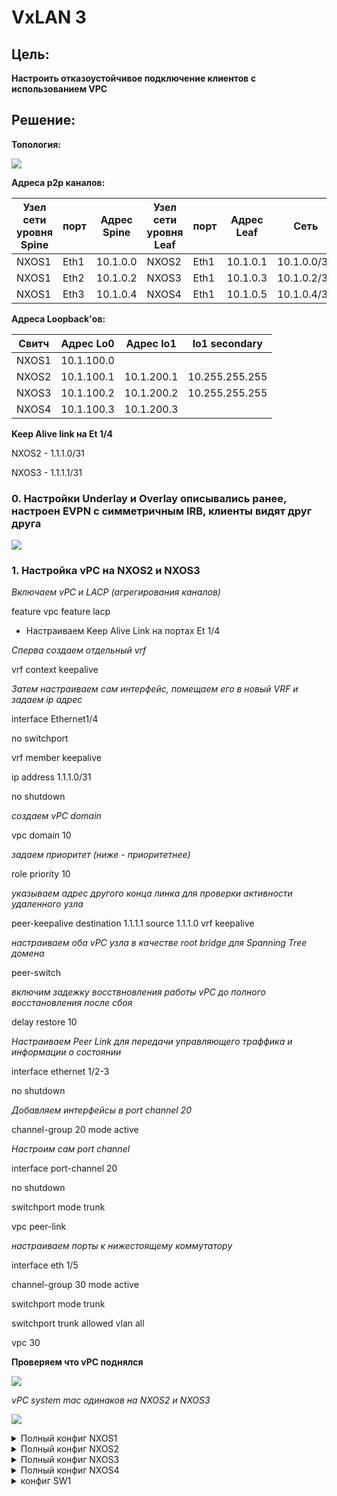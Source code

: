 # VxLAN 3

## Цель:

**Настроить отказоустойчивое подключение клиентов с использованием VPC**


## Решение:

**Топология:**

![](images/lab7.jpg)


**Адреса p2p каналов:**

|  Узел сети уровня Spine | порт| Адрес Spine  | Узел сети уровня Leaf | порт | Адрес Leaf     | Сеть           |
|---------|---|-------------|-----------|------|---|----------------|
| NXOS1 | Eth1   | 10.1.0.0  | NXOS2 |Eth1    | 10.1.0.1 | 10.1.0.0/31  |
| NXOS1 | Eth2   | 10.1.0.2  | NXOS3 |Eth1    | 10.1.0.3 | 10.1.0.2/31  |
| NXOS1 | Eth3   | 10.1.0.4  | NXOS4 |Eth1    | 10.1.0.5 | 10.1.0.4/31  |


**Адреса Loopback'ов:**

| Свитч  | Адрес Lo0  | Адрес lo1 | lo1 secondary|
|--------|------------|-----------|--------------|
| NXOS1 | 10.1.100.0 |             |   
| NXOS2  | 10.1.100.1 | 10.1.200.1  | 10.255.255.255
| NXOS3  | 10.1.100.2 | 10.1.200.2  | 10.255.255.255
| NXOS4  | 10.1.100.3 | 10.1.200.3  |

**Keep Alive link на Et 1/4**

NXOS2 - 1.1.1.0/31

NXOS3 - 1.1.1.1/31

### 0. Настройки Underlay и Overlay описывались ранее, настроен EVPN с симметричным IRB, клиенты видят друг друга

![](images/ping.jpg)

### 1. Настройка vPC на NXOS2 и NXOS3

*Включаем vPC и LACP (агрегирования каналов)*

feature vpc
feature lacp

* Настраиваем Keep Alive Link на портах Et 1/4

*Сперва создаем отдельный vrf*

vrf context keepalive

*Затем настраиваем сам интерфейс, помещаем его в новый VRF и задаем ip адрес*

interface Ethernet1/4

  no switchport

  vrf member keepalive

  ip address 1.1.1.0/31

  no shutdown

*создаем vPC domain*

vpc domain 10

*задаем приоритет (ниже - приоритетнее)*

role priority 10

*указываем адрес другого конца линка для проверки активности удаленного узла*

peer-keepalive destination 1.1.1.1 source 1.1.1.0 vrf keepalive

*настраиваем оба vPC узла в качестве root bridge для Spanning Tree домена*

peer-switch

*включим задежку восствновления работы vPC до полного восстановления после сбоя*

delay restore 10

*Настраиваем Peer Link для передачи управляющего траффика и информации о состоянии*

interface ethernet 1/2-3

no shutdown

*Добавляем интерфейсы в port channel 20*

channel-group 20 mode active

*Настроим сам port channel*

interface port-channel 20

no shutdown

switchport mode trunk

vpc peer-link

*настраиваем порты к нижестоящему коммутатору*

interface eth 1/5

channel-group 30 mode active

switchport mode trunk

switchport trunk allowed vlan all

vpc 30

**Проверяем что vPC поднялся**

![](images/shvpc.jpg)

*vPC system mac одинаков на NXOS2 и NXOS3*

![](images/vpcrole.jpg)







<details>
<summary>Полный конфиг NXOS1</summary>
<pre><code>
NXOS1# sh run

!Command: show running-config
!No configuration change since last restart
!Time: Tue Aug 22 15:33:44 2023

version 9.2(2) Bios:version
hostname NXOS1
vdc NXOS1 id 1
  limit-resource vlan minimum 16 maximum 4094
  limit-resource vrf minimum 2 maximum 4096
  limit-resource port-channel minimum 0 maximum 511
  limit-resource u4route-mem minimum 248 maximum 248
  limit-resource u6route-mem minimum 96 maximum 96
  limit-resource m4route-mem minimum 58 maximum 58
  limit-resource m6route-mem minimum 8 maximum 8

nv overlay evpn
feature ospf
feature bgp
feature fabric forwarding
feature interface-vlan
feature vn-segment-vlan-based
feature nv overlay

no password strength-check
username admin password 5 $5$PNLCMB$X.ZaJuYyDzkqTruc7Q2LPkkVdwIE.fcwGclMKPiwpA5
 role network-admin
ip domain-lookup
copp profile strict
snmp-server user admin network-admin auth md5 0x60fb4ae284b0f0f0511c95429ee54d0b
 priv 0x60fb4ae284b0f0f0511c95429ee54d0b localizedkey

vlan 1

route-map RM-LOOPBACK permit 10
  match interface loopback0
route-map RM-NHU permit 10
  set ip next-hop unchanged
vrf context management


interface Vlan1

interface mgmt0
  vrf member management

interface loopback0
  ip address 10.1.100.0/32
cli alias name wr copy running-config startup-config
line console
line vty
boot nxos bootflash:/nxos.9.2.2.bin
router bgp 65000
  router-id 10.1.100.0
  address-family ipv4 unicast
    redistribute direct route-map RM-LOOPBACK
  address-family l2vpn evpn
    retain route-target all
  neighbor 10.1.0.1
    remote-as 65001
    address-family ipv4 unicast
  neighbor 10.1.0.3
    remote-as 65002
    address-family ipv4 unicast
  neighbor 10.1.0.5
    remote-as 65003
    address-family ipv4 unicast
  neighbor 10.1.100.1
    remote-as 65001
    update-source loopback0
    ebgp-multihop 2
    address-family l2vpn evpn
      send-community
      send-community extended
      route-map RM-NHU out
  neighbor 10.1.100.2
    remote-as 65002
    update-source loopback0
    ebgp-multihop 2
    address-family l2vpn evpn
      send-community
      send-community extended
      route-map RM-NHU out
  neighbor 10.1.100.3
    remote-as 65003
    update-source loopback0
    ebgp-multihop 2
    address-family l2vpn evpn
      send-community
      send-community extended
      route-map RM-NHU out
</code></pre>
</details>

<details>
<summary>Полный конфиг NXOS2</summary>
<pre><code>
!Command: show running-config
!Running configuration last done at: Tue Aug 22 14:16:26 2023
!Time: Tue Aug 22 15:25:26 2023

version 9.2(2) Bios:version
hostname NXOS2
vdc NXOS2 id 1
  limit-resource vlan minimum 16 maximum 4094
  limit-resource vrf minimum 2 maximum 4096
  limit-resource port-channel minimum 0 maximum 511
  limit-resource u4route-mem minimum 248 maximum 248
  limit-resource u6route-mem minimum 96 maximum 96
  limit-resource m4route-mem minimum 58 maximum 58
  limit-resource m6route-mem minimum 8 maximum 8

cfs eth distribute
nv overlay evpn
feature bgp
feature fabric forwarding
feature interface-vlan
feature vn-segment-vlan-based
feature lacp
feature vpc
feature nv overlay

no password strength-check
username admin password 5 $5$LHAMPH$rNQAduW1QDzn3XDWebw2vZMuKzsEpaQXrohCBqCngp4
 role network-admin
ip domain-lookup
copp profile strict
snmp-server user admin network-admin auth md5 0x842513228c8296cb56d32aa77c5c91ed
 priv 0x842513228c8296cb56d32aa77c5c91ed localizedkey
rmon event 1 description FATAL(1) owner PMON@FATAL
rmon event 2 description CRITICAL(2) owner PMON@CRITICAL
rmon event 3 description ERROR(3) owner PMON@ERROR
rmon event 4 description WARNING(4) owner PMON@WARNING
rmon event 5 description INFORMATION(5) owner PMON@INFO

fabric forwarding anycast-gateway-mac 0000.0000.0001
vlan 1,10,20,100
vlan 10
  vn-segment 10010
vlan 20
  vn-segment 10020
vlan 100
  vn-segment 10100

route-map RM-LOOPBACK permit 10
  match interface loopback0 loopback1
vrf context TEST
  vni 10100
  rd 10.1.100.1:100
  address-family ipv4 unicast
    route-target import 100:100
    route-target import 100:100 evpn
    route-target export 100:100
    route-target export 100:100 evpn
vrf context keepalive
vrf context management
vpc domain 10
  peer-switch
  role priority 10
  peer-keepalive destination 1.1.1.1 source 1.1.1.0 vrf keepalive
  delay restore 10


interface Vlan1

interface Vlan10
  no shutdown
  vrf member TEST
  ip address 192.168.10.1/24
  fabric forwarding mode anycast-gateway

interface Vlan20
  no shutdown
  vrf member TEST
  ip address 192.168.20.1/24
  fabric forwarding mode anycast-gateway

interface Vlan100
  no shutdown
  vrf member TEST
  ip forward

interface port-channel20
  switchport mode trunk
  spanning-tree port type network
  vpc peer-link

interface port-channel30
  switchport mode trunk
  vpc 30

interface nve1
  no shutdown
  host-reachability protocol bgp
  source-interface loopback1
  global ingress-replication protocol bgp
  member vni 10010
  member vni 10020
  member vni 10100 associate-vrf

interface Ethernet1/1
  no switchport
  mtu 9216
  ip address 10.1.0.1/31
  no shutdown

interface Ethernet1/2
  switchport mode trunk
  channel-group 20 mode active

interface Ethernet1/3
  switchport mode trunk
  channel-group 20 mode active

interface Ethernet1/4
  no switchport
  vrf member keepalive
  ip address 1.1.1.0/31
  no shutdown

interface Ethernet1/5
  switchport mode trunk
  channel-group 30 mode active

interface Ethernet1/6
  switchport access vlan 10

interface mgmt0
  vrf member management

interface loopback0
  ip address 10.1.100.1/32

interface loopback1
  ip address 10.1.200.1/32
  ip address 10.255.255.255/32 secondary
cli alias name wr copy run start
line console
  exec-timeout 240
line vty
boot nxos bootflash:/nxos.9.2.2.bin
router bgp 65001
  router-id 10.1.100.1
  address-family ipv4 unicast
    redistribute direct route-map RM-LOOPBACK
  neighbor 10.1.0.0
    remote-as 65000
    address-family ipv4 unicast
  neighbor 10.1.100.0
    remote-as 65000
    update-source loopback0
    ebgp-multihop 2
    address-family l2vpn evpn
      send-community
      send-community extended
</code></pre>
</details>

<details>
<summary>Полный конфиг NXOS3</summary>
<pre><code>
NXOS3(config-vpc-domain)# sh run

!Command: show running-config
!Running configuration last done at: Tue Aug 22 14:16:33 2023
!Time: Tue Aug 22 15:26:40 2023

version 9.2(2) Bios:version
hostname NXOS3
vdc NXOS3 id 1
  limit-resource vlan minimum 16 maximum 4094
  limit-resource vrf minimum 2 maximum 4096
  limit-resource port-channel minimum 0 maximum 511
  limit-resource u4route-mem minimum 248 maximum 248
  limit-resource u6route-mem minimum 96 maximum 96
  limit-resource m4route-mem minimum 58 maximum 58
  limit-resource m6route-mem minimum 8 maximum 8

cfs eth distribute
nv overlay evpn
feature bgp
feature fabric forwarding
feature interface-vlan
feature vn-segment-vlan-based
feature lacp
feature vpc
feature nv overlay

no password strength-check
username admin password 5 $5$NNJLIB$p.aZ688sr.LDu7008Wlo.7HiecWtDDj3UxQ0xt1umuA
 role network-admin
ip domain-lookup
copp profile strict
snmp-server user admin network-admin auth md5 0xa0592966a86174abd3d57ff712f93617
 priv 0xa0592966a86174abd3d57ff712f93617 localizedkey
rmon event 1 description FATAL(1) owner PMON@FATAL
rmon event 2 description CRITICAL(2) owner PMON@CRITICAL
rmon event 3 description ERROR(3) owner PMON@ERROR
rmon event 4 description WARNING(4) owner PMON@WARNING
rmon event 5 description INFORMATION(5) owner PMON@INFO

fabric forwarding anycast-gateway-mac 0000.0000.0001
vlan 1,10,20,100
vlan 10
  vn-segment 10010
vlan 20
  vn-segment 10020
vlan 100
  vn-segment 10100

route-map RM-LOOPBACK permit 10
  match interface loopback0 loopback1
vrf context TEST
  vni 10100
  rd 10.1.100.2:100
  address-family ipv4 unicast
    route-target import 100:100
    route-target import 100:100 evpn
    route-target export 100:100
    route-target export 100:100 evpn
vrf context keepalive
vrf context management
vpc domain 10
  peer-switch
  role priority 20
  peer-keepalive destination 1.1.1.0 source 1.1.1.1 vrf keepalive
  delay restore 10


interface Vlan1

interface Vlan10
  no shutdown
  vrf member TEST
  ip address 192.168.10.1/24
  fabric forwarding mode anycast-gateway

interface Vlan20
  no shutdown
  vrf member TEST
  ip address 192.168.20.1/24
  fabric forwarding mode anycast-gateway

interface Vlan100
  no shutdown
  vrf member TEST
  ip forward

interface port-channel20
  switchport mode trunk
  spanning-tree port type network
  vpc peer-link

interface port-channel30
  switchport mode trunk
  vpc 30

interface nve1
  no shutdown
  host-reachability protocol bgp
  source-interface loopback1
  global ingress-replication protocol bgp
  member vni 10010
  member vni 10020
  member vni 10100 associate-vrf

interface Ethernet1/1
  no switchport
  mtu 9216
  ip address 10.1.0.3/31
  no shutdown

interface Ethernet1/2
  switchport mode trunk
  channel-group 20 mode active

interface Ethernet1/3
  switchport mode trunk
  channel-group 20 mode active

interface Ethernet1/4
  no switchport
  vrf member keepalive
  ip address 1.1.1.1/31
  no shutdown

interface Ethernet1/5
  switchport mode trunk
  channel-group 30 mode active

interface mgmt0
  vrf member management

interface loopback0
  ip address 10.1.100.2/32

interface loopback1
  ip address 10.1.200.2/32
  ip address 10.255.255.255/32 secondary
cli alias name wr copy run start
line console
  exec-timeout 240
line vty
boot nxos bootflash:/nxos.9.2.2.bin
router bgp 65002
  router-id 10.1.100.2
  address-family ipv4 unicast
    redistribute direct route-map RM-LOOPBACK
  neighbor 10.1.0.2
    remote-as 65000
    address-family ipv4 unicast
  neighbor 10.1.100.0
    remote-as 65000
    update-source loopback0
    ebgp-multihop 2
    address-family l2vpn evpn
      send-community
      send-community extended
</code></pre>
</details>

<details>
<summary>Полный конфиг NXOS4</summary>
<pre><code>
NXOS4(config-if)# sh run

!Command: show running-config
!Running configuration last done at: Tue Aug 22 11:48:59 2023
!Time: Tue Aug 22 15:27:56 2023

version 9.2(2) Bios:version
hostname NXOS4
vdc NXOS4 id 1
  limit-resource vlan minimum 16 maximum 4094
  limit-resource vrf minimum 2 maximum 4096
  limit-resource port-channel minimum 0 maximum 511
  limit-resource u4route-mem minimum 248 maximum 248
  limit-resource u6route-mem minimum 96 maximum 96
  limit-resource m4route-mem minimum 58 maximum 58
  limit-resource m6route-mem minimum 8 maximum 8

cfs eth distribute
nv overlay evpn
feature bgp
feature fabric forwarding
feature interface-vlan
feature vn-segment-vlan-based
feature lacp
feature vpc
feature nv overlay

no password strength-check
username admin password 5 $5$CAIMBL$PmBgw2lTD36P0O.CCZvmaCYZIAGAUn7E/w4er43qLn7
 role network-admin
ip domain-lookup
copp profile strict
snmp-server user admin network-admin auth md5 0xa95c3aac410ecd2e60cd349a21f666e8
 priv 0xa95c3aac410ecd2e60cd349a21f666e8 localizedkey
rmon event 1 description FATAL(1) owner PMON@FATAL
rmon event 2 description CRITICAL(2) owner PMON@CRITICAL
rmon event 3 description ERROR(3) owner PMON@ERROR
rmon event 4 description WARNING(4) owner PMON@WARNING
rmon event 5 description INFORMATION(5) owner PMON@INFO

fabric forwarding anycast-gateway-mac 0000.0000.0001
vlan 1,10,100
vlan 10
  vn-segment 10010
vlan 100
  vn-segment 10100

route-map RM-LOOPBACK permit 10
  match interface loopback0 loopback1
vrf context TEST
  vni 10100
  rd 10.1.100.3:100
  address-family ipv4 unicast
    route-target import 100:100
    route-target import 100:100 evpn
    route-target export 100:100
    route-target export 100:100 evpn
vrf context management


interface Vlan1

interface Vlan10
  no shutdown
  vrf member TEST
  ip address 192.168.10.1/24
  fabric forwarding mode anycast-gateway

interface Vlan100
  no shutdown
  vrf member TEST
  ip forward

interface nve1
  no shutdown
  host-reachability protocol bgp
  source-interface loopback1
  global ingress-replication protocol bgp
  member vni 10010
  member vni 10100 associate-vrf

interface Ethernet1/1
  no switchport
  mtu 9216
  ip address 10.1.0.5/31
  no shutdown

interface Ethernet1/2
  switchport mode trunk

interface Ethernet1/3
  switchport access vlan 10

interface mgmt0
  vrf member management

interface loopback0
  ip address 10.1.100.3/32

interface loopback1
  ip address 10.1.200.3/32
cli alias name wr copy run start
line console
  exec-timeout 240
line vty
boot nxos bootflash:/nxos.9.2.2.bin
router bgp 65003
  router-id 10.1.100.3
  address-family ipv4 unicast
    redistribute direct route-map RM-LOOPBACK
  neighbor 10.1.0.4
    remote-as 65000
    address-family ipv4 unicast
  neighbor 10.1.100.0
    remote-as 65000
    update-source loopback0
    ebgp-multihop 2
    address-family l2vpn evpn
      send-community
      send-community extended
</code></pre>
</details>

<details>
<summary>конфиг SW1</summary>
<pre><code>
SW1# sh run

!Command: show running-config
!Running configuration last done at: Tue Aug 22 10:23:22 2023
!Time: Tue Aug 22 15:30:55 2023

version 9.2(2) Bios:version
hostname SW1
feature lacp

vlan 1,10,20

vrf context management

interface port-channel30
  switchport mode trunk

interface Ethernet1/1
  switchport mode trunk
  channel-group 30 mode active

interface Ethernet1/2
  switchport mode trunk
  channel-group 30 mode active

interface Ethernet1/3
  switchport access vlan 20
</code></pre>
</details>






